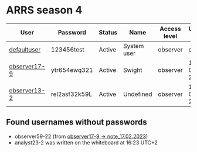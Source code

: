 # ARRS season 4


| User                                       | Password                    | Status     | Name          | Access level | Unlock time        |
|--------------------------------------------|-----------------------------|------------|---------------|--------------|--------------------|
| [defaultuser](./Users/defaultuser.md)      | 123456test                  | Active     | System user   | observer     | default            |
| [observer17-9](./Users/observer17-9.md)    | ytr654ewq321                | Active     | Swight        | observer     | 12:00 CEST, 23.08. |
| [observer13-2](./Users/observer13-2.md)    | rel2asf32k59L               | Active     | Undefined     | observer     | 15:00 CEST, 23.08. |


## Found usernames without passwords
- observer59-22 (from [observer17-9 → note_17.02.2023](https://github.com/3ncy/ARRS-s4/blob/main/Users/observer17-9.md#note-note_17022023))
- analyst23-2 was written on the whiteboard at 16:23 UTC+2
